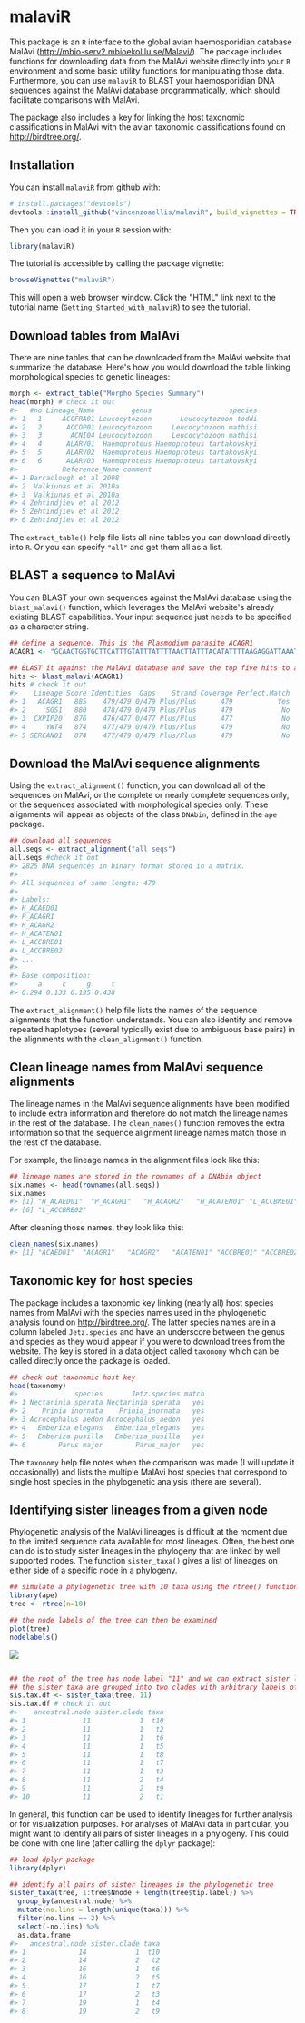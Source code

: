 
<!-- README.md is generated from README.Rmd. Please edit that file -->
malaviR
=======

This package is an `R` interface to the global avian haemosporidian database MalAvi (<http://mbio-serv2.mbioekol.lu.se/Malavi/>). The package includes functions for downloading data from the MalAvi website directly into your `R` environment and some basic utility functions for manipulating those data. Furthermore, you can use `malaviR` to BLAST your haemosporidian DNA sequences against the MalAvi database programmatically, which should facilitate comparisons with MalAvi.

The package also includes a key for linking the host taxonomic classifications in MalAvi with the avian taxonomic classifications found on <http://birdtree.org/>.

Installation
------------

You can install `malaviR` from github with:

``` r
# install.packages("devtools")
devtools::install_github("vincenzoaellis/malaviR", build_vignettes = TRUE)
```

Then you can load it in your `R` session with:

``` r
library(malaviR)
```

The tutorial is accessible by calling the package vignette:

``` r
browseVignettes("malaviR")
```

This will open a web browser window. Click the "HTML" link next to the tutorial name (`Getting_Started_with_malaviR`) to see the tutorial.

Download tables from MalAvi
---------------------------

There are nine tables that can be downloaded from the MalAvi website that summarize the database. Here's how you would download the table linking morphological species to genetic lineages:

``` r
morph <- extract_table("Morpho Species Summary")
head(morph) # check it out
#>   #no Lineage_Name         genus                   species
#> 1   1     ACCFRA01 Leucocytozoon       Leucocytozoon toddi
#> 2   2      ACCOP01 Leucocytozoon     Leucocytozoon mathisi
#> 3   3       ACNI04 Leucocytozoon     Leucocytozoon mathisi
#> 4   4      ALARV01  Haemoproteus Haemoproteus tartakovskyi
#> 5   5      ALARV02  Haemoproteus Haemoproteus tartakovskyi
#> 6   6      ALARV03  Haemoproteus Haemoproteus tartakovskyi
#>           Reference_Name comment
#> 1 Barraclough et al 2008        
#> 2  Valkiunas et al 2010a        
#> 3  Valkiunas et al 2010a        
#> 4 Zehtindjiev et al 2012        
#> 5 Zehtindjiev et al 2012        
#> 6 Zehtindjiev et al 2012
```

The `extract_table()` help file lists all nine tables you can download directly into `R`. Or you can specify `"all"` and get them all as a list.

BLAST a sequence to MalAvi
--------------------------

You can BLAST your own sequences against the MalAvi database using the `blast_malavi()` function, which leverages the MalAvi website's already existing BLAST capabilities. Your input sequence just needs to be specified as a character string.

``` r
## define a sequence. This is the Plasmodium parasite ACAGR1
ACAGR1 <- "GCAACTGGTGCTTCATTTGTATTTATTTTAACTTATTTACATATTTTAAGAGGATTAAATTATTCATATTCATATTTACCTTTATCATGGATATCTGGATTAATAATATTTTTAATATCTATAGTAACAGCTTTTATGGGTTACGTATTACCTTGGGGTCAAATGAGTTTCTGGGGTGCTACCGTAATAACTAATTTATTATATTTTATACCTGGACTAGTTTCATGGATATGTGGTGGATATCTTGTAAGTGACCCAACCTTAAAAAGATTCTTTGTACTACATTTTACATTTCCTTTTATAGCTTTATGTATTGTATTTATACATATATTCTTTCTACATTTACAAGGTAGCACAAATCCTTTAGGGTATGATACAGCTTTAAAAATACCCTTCTATCCAAATCTTTTAAGTCTTGATATTAAAGGATTTAATAATGTATTAGTATTATTTTTAGCACAAAGTTTATTTGGAATACT"

## BLAST it against the MalAvi database and save the top five hits to a data frame
hits <- blast_malavi(ACAGR1)
hits # check it out
#>    Lineage Score Identities  Gaps    Strand Coverage Perfect.Match
#> 1   ACAGR1   885    479/479 0/479 Plus/Plus      479           Yes
#> 2     SGS1   880    478/479 0/479 Plus/Plus      479            No
#> 3  CXPIP20   876    476/477 0/477 Plus/Plus      477            No
#> 4     YWT4   874    477/479 0/479 Plus/Plus      479            No
#> 5 SERCAN01   874    477/479 0/479 Plus/Plus      479            No
```

Download the MalAvi sequence alignments
---------------------------------------

Using the `extract_alignment()` function, you can download all of the sequences on MalAvi, or the complete or nearly complete sequences only, or the sequences associated with morphological species only. These alignments will appear as objects of the class `DNAbin`, defined in the `ape` package.

``` r
## download all sequences
all.seqs <- extract_alignment("all seqs")
all.seqs #check it out
#> 2825 DNA sequences in binary format stored in a matrix.
#> 
#> All sequences of same length: 479 
#> 
#> Labels:
#> H_ACAED01
#> P_ACAGR1
#> H_ACAGR2
#> H_ACATEN01
#> L_ACCBRE01
#> L_ACCBRE02
#> ...
#> 
#> Base composition:
#>     a     c     g     t 
#> 0.294 0.133 0.135 0.438
```

The `extract_alignment()` help file lists the names of the sequence alignments that the function understands. You can also identify and remove repeated haplotypes (several typically exist due to ambiguous base pairs) in the alignments with the `clean_alignment()` function.

Clean lineage names from MalAvi sequence alignments
---------------------------------------------------

The lineage names in the MalAvi sequence alignments have been modified to include extra information and therefore do not match the lineage names in the rest of the database. The `clean_names()` function removes the extra information so that the sequence alignment lineage names match those in the rest of the database.

For example, the lineage names in the alignment files look like this:

``` r
## lineage names are stored in the rownames of a DNAbin object
six.names <- head(rownames(all.seqs))
six.names
#> [1] "H_ACAED01"  "P_ACAGR1"   "H_ACAGR2"   "H_ACATEN01" "L_ACCBRE01"
#> [6] "L_ACCBRE02"
```

After cleaning those names, they look like this:

``` r
clean_names(six.names)
#> [1] "ACAED01"  "ACAGR1"   "ACAGR2"   "ACATEN01" "ACCBRE01" "ACCBRE02"
```

Taxonomic key for host species
------------------------------

The package includes a taxonomic key linking (nearly all) host species names from MalAvi with the species names used in the phylogenetic analysis found on <http://birdtree.org/>. The latter species names are in a column labeled `Jetz.species` and have an underscore between the genus and species as they would appear if you were to download trees from the website. The key is stored in a data object called `taxonomy` which can be called directly once the package is loaded.

``` r
## check out taxonomic host key
head(taxonomy)
#>              species       Jetz.species match
#> 1 Nectarinia sperata Nectarinia_sperata   yes
#> 2    Prinia inornata    Prinia_inornata   yes
#> 3 Acrocephalus aedon Acrocephalus_aedon   yes
#> 4   Emberiza elegans   Emberiza_elegans   yes
#> 5   Emberiza pusilla   Emberiza_pusilla   yes
#> 6        Parus major        Parus_major   yes
```

The `taxonomy` help file notes when the comparison was made (I will update it occasionally) and lists the multiple MalAvi host species that correspond to single host species in the phylogenetic analysis (there are several).

Identifying sister lineages from a given node
---------------------------------------------

Phylogenetic analysis of the MalAvi lineages is difficult at the moment due to the limited sequence data available for most lineages. Often, the best one can do is to study sister lineages in the phylogeny that are linked by well supported nodes. The function `sister_taxa()` gives a list of lineages on either side of a specific node in a phylogeny.

``` r
## simulate a phylogenetic tree with 10 taxa using the rtree() function in the ape package
library(ape)
tree <- rtree(n=10)

## the node labels of the tree can then be examined
plot(tree)
nodelabels()
```

![](README-example%206a-1.png)

``` r

## the root of the tree has node label "11" and we can extract sister lineages from the root;
## the sister taxa are grouped into two clades with arbitrary labels of "1" and "2"
sis.tax.df <- sister_taxa(tree, 11)
sis.tax.df # check it out
#>    ancestral.node sister.clade taxa
#> 1              11            1  t10
#> 2              11            1   t2
#> 3              11            1   t6
#> 4              11            1   t5
#> 5              11            1   t8
#> 6              11            1   t7
#> 7              11            1   t3
#> 8              11            2   t4
#> 9              11            2   t9
#> 10             11            2   t1
```

In general, this function can be used to identify lineages for further analysis or for visualization purposes. For analyses of MalAvi data in particular, you might want to identify all pairs of sister lineages in a phylogeny. This could be done with one line (after calling the `dplyr` package):

``` r
## load dplyr package
library(dplyr)

## identify all pairs of sister lineages in the phylogenetic tree
sister_taxa(tree, 1:tree$Nnode + length(tree$tip.label)) %>% 
  group_by(ancestral.node) %>% 
  mutate(no.lins = length(unique(taxa))) %>% 
  filter(no.lins == 2) %>% 
  select(-no.lins) %>% 
  as.data.frame
#>   ancestral.node sister.clade taxa
#> 1             14            1  t10
#> 2             14            2   t2
#> 3             16            1   t6
#> 4             16            2   t5
#> 5             17            1   t7
#> 6             17            2   t3
#> 7             19            1   t4
#> 8             19            2   t9
```
